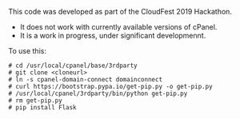 This code was developed as part of the CloudFest 2019 Hackathon.

* It does not work with currently available versions of cPanel.
* It is a work in progress, under significant developmennt.

To use this:

    # cd /usr/local/cpanel/base/3rdparty
    # git clone <cloneurl>
    # ln -s cpanel-domain-connect domainconnect
    # curl https://bootstrap.pypa.io/get-pip.py -o get-pip.py
    # /usr/local/cpanel/3rdparty/bin/python get-pip.py
    # rm get-pip.py
    # pip install Flask
